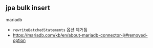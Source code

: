 ## jpa bulk insert

mariadb
- `rewriteBatchedStatements` 옵션 제거됨
- https://mariadb.com/kb/en/about-mariadb-connector-j/#removed-option